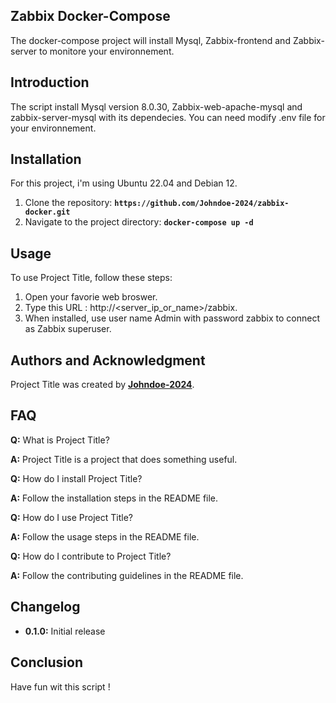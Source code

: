 ## **Zabbix Docker-Compose**

The docker-compose project will install Mysql, Zabbix-frontend and Zabbix-server to monitore your environnement. 

## **Introduction**

The script install Mysql version 8.0.30, Zabbix-web-apache-mysql and zabbix-server-mysql with its dependecies. 
You can need modify .env file for your environnement. 

## **Installation**
For this project, i'm using Ubuntu 22.04 and Debian 12. 

1. Clone the repository: **`https://github.com/Johndoe-2024/zabbix-docker.git`**
2. Navigate to the project directory: **`docker-compose up -d`**

## **Usage**

To use Project Title, follow these steps:

1. Open your favorie web broswer.
2. Type this URL : http://<server_ip_or_name>/zabbix.
3. When installed, use user name Admin with password zabbix to connect as Zabbix superuser.


## **Authors and Acknowledgment**

Project Title was created by **[Johndoe-2024](https://github.com/Johndoe-2024/zabbix-docker.git)**.

## **FAQ**

**Q:** What is Project Title?

**A:** Project Title is a project that does something useful.

**Q:** How do I install Project Title?

**A:** Follow the installation steps in the README file.

**Q:** How do I use Project Title?

**A:** Follow the usage steps in the README file.

**Q:** How do I contribute to Project Title?

**A:** Follow the contributing guidelines in the README file.


## **Changelog**

- **0.1.0:** Initial release

## **Conclusion**

Have fun wit this script !
